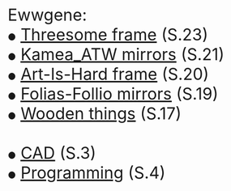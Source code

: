   <font size="6">
Ewwgene:<br>
<font size="4">&#9679;</font> <a href="https://ewwgene.github.io/Threesome/"><u>Threesome frame</u></a> (S.23)<br>
<font size="4">&#9679;</font> <a href="https://ewwgene.github.io/Kamea_ATW/"><u>Kamea_ATW mirrors</u></a> (S.21)<br>
<font size="4">&#9679;</font> <a href="https://ewwgene.github.io/Art-Is-Hard/"><u>Art-Is-Hard frame</u></a> (S.20)<br>
<font size="4">&#9679;</font> <a href="https://ewwgene.github.io/Folias-Follio/"><u>Folias-Follio mirrors</u></a> (S.19)<br>
<font size="4">&#9679;</font> <a href="https://ewwgene.github.io/Wooden/"><u>Wooden things</u></a> (S.17)<br>
  <br>
<font size="4">&#9679;</font> <a href="https://ewwgene.github.io/CAD/"><u>CAD</u></a> (S.3)<br>
<font size="4">&#9679;</font> <a href="https://ewwgene.github.io/Programming/"><u>Programming</u></a> (S.4)<br>

  
  </font>

